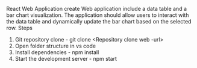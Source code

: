 React Web Application create Web application include a data table and a bar chart visualization.
The application should allow users to interact with the data table and dynamically update the bar chart based on the selected row.
Steps 
1. Git repository clone -  git clone <Repository clone web -url>
2. Open folder structure in vs code 
3. Install dependencies -  npm install
4. Start the development server - npm start
